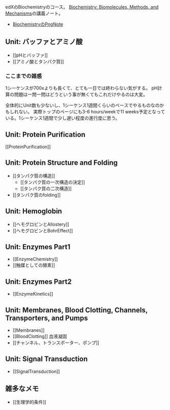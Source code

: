 edXのBiochemistryのコース。
[Biochemistry: Biomolecules, Methods, and Mechanisms](https://www.edx.org/course/biochemistry-biomolecules-methods-and-mechanisms-course-v1mitx705x3t2021)の講義ノート。

- [BiochemistryのPngNote](https://karino2.github.io/ImageGallery/Biochemistry705x.html)

## Unit: バッファとアミノ酸

- [[pHとバッファ]]
- [[アミノ酸とタンパク質]]

### ここまでの雑感

1シーケンスが700xよりも長くて、とても一日では終わらない気がする。
pH計算の問題は一問一問はどうという事が無くてもこれだけやるのは大変。

全体的にUnit数も少ないし、1シーケンス1週間くらいのペースでやるものなのかもしれない。
実際トップのページにも3-6 hours/weekで11 weeks予定となっている。1シーケンス1週間で少し遅い程度の進行度に思う。

## Unit: Protein Purification

[[ProteinPurification]]

## Unit: Protein Structure and Folding

- [[タンパク質の構造]]
  - [[タンパク質の一次構造の決定]]
  - [[タンパク質の二次構造]]
- [[タンパク質のfolding]]

## Unit: Hemoglobin

- [[ヘモグロビンとAllostery]]
- [[ヘモグロビンとBohrEffect]]

## Unit: Enzymes Part1

- [[EnzymeChemistry]]
- [[触媒としての酵素]]

## Unit: Enzymes Part2

- [[EnzymeKinetics]]

## Unit: Membranes, Blood Clotting, Channels, Transporters, and Pumps

- [[Membranes]]
- [[BloodClotting]] 血液凝固
- [[チャンネル、トランスポーター、ポンプ]]

## Unit: Signal Transduction

- [[SignalTransduction]]

## 雑多なメモ

- [[生理学的条件]]